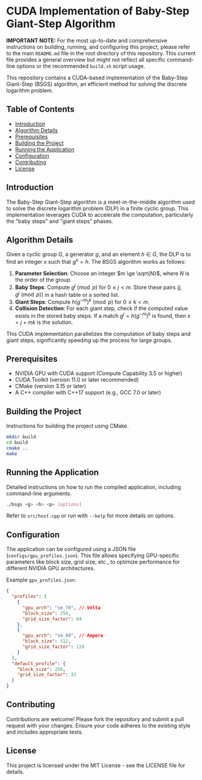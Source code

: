 # CUDA Implementation of Baby-Step Giant-Step Algorithm

**IMPORTANT NOTE:** For the most up-to-date and comprehensive instructions on building, running, and configuring this project, please refer to the main `README.md` file in the root directory of this repository. This current file provides a general overview but might not reflect all specific command-line options or the recommended `build.sh` script usage.

This repository contains a CUDA-based implementation of the Baby-Step Giant-Step (BSGS) algorithm, an efficient method for solving the discrete logarithm problem.

## Table of Contents

- [Introduction](#introduction)
- [Algorithm Details](#algorithm-details)
- [Prerequisites](#prerequisites)
- [Building the Project](#building-the-project)
- [Running the Application](#running-the-application)
- [Configuration](#configuration)
- [Contributing](#contributing)
- [License](#license)

## Introduction

The Baby-Step Giant-Step algorithm is a meet-in-the-middle algorithm used to solve the discrete logarithm problem (DLP) in a finite cyclic group. This implementation leverages CUDA to accelerate the computation, particularly the "baby steps" and "giant steps" phases.

## Algorithm Details

Given a cyclic group $G$, a generator $g$, and an element $h \in G$, the DLP is to find an integer $x$ such that $g^x = h$. The BSGS algorithm works as follows:

1.  **Parameter Selection**: Choose an integer $m \ge \sqrt{N}$, where $N$ is the order of the group.
2.  **Baby Steps**: Compute $g^j \pmod{p}$ for $0 \le j < m$. Store these pairs $(j, g^j \pmod{p})$ in a hash table or a sorted list.
3.  **Giant Steps**: Compute $h(g^{-m})^k \pmod{p}$ for $0 \le k < m$.
4.  **Collision Detection**: For each giant step, check if the computed value exists in the stored baby steps. If a match $g^j = h(g^{-m})^k$ is found, then $x = j + mk$ is the solution.

This CUDA implementation parallelizes the computation of baby steps and giant steps, significantly speeding up the process for large groups.

## Prerequisites

-   NVIDIA GPU with CUDA support (Compute Capability 3.5 or higher)
-   CUDA Toolkit (version 11.0 or later recommended)
-   CMake (version 3.15 or later)
-   A C++ compiler with C++17 support (e.g., GCC 7.0 or later)

## Building the Project

Instructions for building the project using CMake.

```bash
mkdir build
cd build
cmake ..
make
```

## Running the Application

Detailed instructions on how to run the compiled application, including command-line arguments.

```bash
./bsgs <g> <h> <p> [options]
```

Refer to `src/host.cpp` or run with `--help` for more details on options.

## Configuration

The application can be configured using a JSON file (`configs/gpu_profiles.json`). This file allows specifying GPU-specific parameters like block size, grid size, etc., to optimize performance for different NVIDIA GPU architectures.

Example `gpu_profiles.json`:

```json
{
  "profiles": [
    {
      "gpu_arch": "sm_70", // Volta
      "block_size": 256,
      "grid_size_factor": 64
    },
    {
      "gpu_arch": "sm_80", // Ampere
      "block_size": 512,
      "grid_size_factor": 128
    }
  ],
  "default_profile": {
    "block_size": 256,
    "grid_size_factor": 32
  }
}
```

## Contributing

Contributions are welcome! Please fork the repository and submit a pull request with your changes. Ensure your code adheres to the existing style and includes appropriate tests.

## License

This project is licensed under the MIT License - see the LICENSE file for details.
